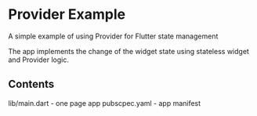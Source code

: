 # Provider Example

A simple example of using Provider for Flutter state management

The app implements the change of the widget state using stateless widget and Provider logic.

## Contents

lib/main.dart - one page app
pubscpec.yaml - app manifest

